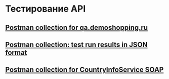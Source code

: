 # Тестирование API
## [Postman collection for qa.demoshopping.ru](https://www.postman.com/imurashev-la-9205074/workspace/ilia-murashev-s-workspace/collection/48700466-b42c15ae-17dd-4253-a029-f35a6abe4a2c?action=share&creator=48700466&active-environment=48700466-739d2f46-6e60-40bc-9851-0520ca0bccfb)
## [Postman collection: test run results in JSON format](https://github.com/imurashev/api/blob/main/DemoShopping.postman_test_run.json)
## [Postman collection for CountryInfoService SOAP](https://www.postman.com/imurashev-la-9205074/workspace/ilia-murashev-s-workspace/collection/48700466-f5b51728-1af6-47ee-9e9e-42cb74a8f10b?action=share&creator=48700466&active-environment=48700466-739d2f46-6e60-40bc-9851-0520ca0bccfb)
